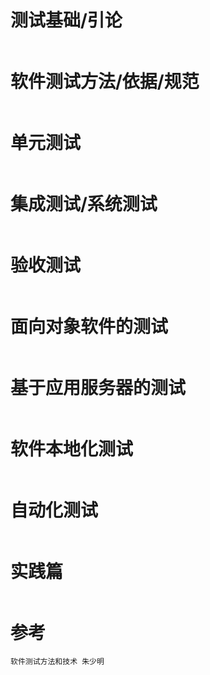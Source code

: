 # 测试基础/引论

```javascript
```

# 软件测试方法/依据/规范

```javascript
```

# 单元测试

```javascript
```

# 集成测试/系统测试

```javascript
```

# 验收测试

```javascript
```

# 面向对象软件的测试

```javascript
```

# 基于应用服务器的测试

```javascript
```

# 软件本地化测试

```javascript
```

# 自动化测试

```javascript
```

# 实践篇

```javascript
```

# 参考

```
软件测试方法和技术 朱少明
```
